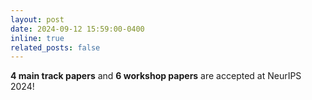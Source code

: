 ```yaml
---
layout: post
date: 2024-09-12 15:59:00-0400
inline: true
related_posts: false
---
```


**4 main track papers** and **6 workshop papers** are accepted at NeurIPS 2024!

